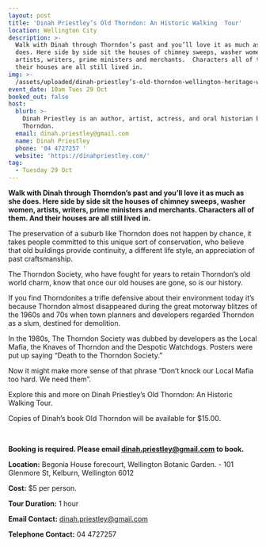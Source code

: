 ```yaml
---
layout: post
title: 'Dinah Priestley’s Old Thorndon: An Historic Walking  Tour'
location: Wellington City
description: >-
  Walk with Dinah through Thorndon’s past and you’ll love it as much as she
  does. Here side by side sit the houses of chimney sweeps, washer women,
  artists, writers, prime ministers and merchants.  Characters all of them. And
  their houses are all still lived in.
img: >-
  /assets/uploaded/dinah-priestley’s-old-thorndon-wellington-heritage-week-2019-2.png
event_date: 10am Tues 29 Oct
booked_out: false
host:
  blurb: >-
    Dinah Priestley is an author, artist, actress, and oral historian based in
    Thorndon.
  email: dinah.priestley@gmail.com
  name: Dinah Priestley
  phone: '04 4727257 '
  website: 'https://dinahpriestley.com/'
tag:
  - Tuesday 29 Oct
---
```

**Walk with Dinah through Thorndon’s past and you’ll love it as much as she does. Here side by side sit the houses of chimney sweeps, washer women, artists, writers, prime ministers and merchants. Characters all of them. And their houses are all still lived in.**

The preservation of a suburb like Thorndon does not happen by chance, it takes people committed to this unique sort of conservation, who believe that old buildings provide continuity, a different life style, an appreciation of past craftsmanship.

The Thorndon Society, who have fought for years to retain Thorndon’s old world charm, know that once our old houses are gone, so is our history.

If you find Thorndonites a trifle defensive about their environment today it’s because Thorndon almost disappeared during the great  motorway blitzes of the 1960s and 70s when town planners and developers regarded Thorndon as a slum, destined for demolition. 

In the 1980s, The Thorndon Society was dubbed by developers as the Local Mafia, the Knaves of Thorndon and the Despotic Watchdogs. Posters were put up saying “Death to the Thorndon Society.”


Now it might make more sense of that phrase “Don’t knock our Local Mafia too hard. We need them”.

Explore this and more on Dinah Priestley’s Old Thorndon: An Historic Walking Tour.

Copies of Dinah’s book Old Thorndon will be available for $15.00.

<br>

**Booking is required. Please email dinah.priestley@gmail.com to book.** 

**Location:** Begonia House forecourt, Wellington Botanic Garden. - 101 Glenmore St, Kelburn, Wellington 6012

**Cost:** $5 per person.

**Tour Duration:** 1 hour

**Email Contact:** dinah.priestley@gmail.com

**Telephone Contact:** 04 4727257
